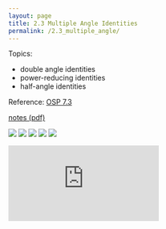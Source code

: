 ```yaml
---
layout: page
title: 2.3 Multiple Angle Identities
permalink: /2.3_multiple_angle/
---
```


Topics: 
- double angle identities
- power-reducing identities
- half-angle identities

Reference: [OSP 7.3](https://openstax.org/books/precalculus/pages/7-3-double-angle-half-angle-and-reduction-formulas)

[notes (pdf)](PCHA_2.3_MultipleAngle.pdf)

![](0.png)
![](1.png)
![](2.png)
![](3.png)
![](4.png)

<iframe class="video" src="https://www.youtube.com/embed/https://www.youtube.com/embed/4CQTQNxkJcw" title="YouTube video player" frameborder="0" allow="accelerometer; autoplay; clipboard-write; encrypted-media; gyroscope; picture-in-picture" allowfullscreen></iframe>
